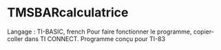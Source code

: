 # TMSBARcalculatrice
Langage : TI-BASIC, french
Pour faire fonctionner le programme, copier-coller dans TI CONNECT.
Programme conçu pour TI-83
